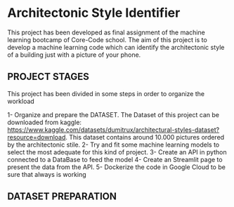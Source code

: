 # Architectonic Style Identifier 

This project has been developed as final assignment of the machine learning bootcamp of Core-Code school.
The aim of this project is to develop a machine learning code which can identify the architectonic style of a building just with a picture of your phone.

## PROJECT STAGES
This project has been divided in some steps in order to organize the workload

1-	Organize and prepare the DATASET. The Dataset of this project can be downloaded from kaggle: https://www.kaggle.com/datasets/dumitrux/architectural-styles-dataset?resource=download. This dataset contains around 10.000 pictures ordered by the architectonic stile.
2-	Try and fit some machine learning models to select the most adequate for this kind of project.
3-	Create an API in python connected to a DataBase to feed the model
4-	Create an Streamlit page to present the data from the API.
5-	Dockerize the code in Google Cloud to be sure that always is working

## DATASET PREPARATION
